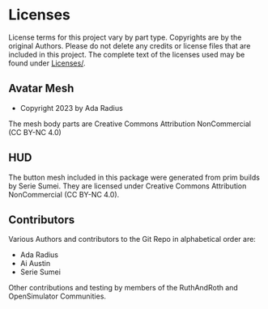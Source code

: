 # Licenses

License terms for this project vary by part type. Copyrights are by the original Authors.
Please do not delete any credits or license files that are included in this project. The
complete text of the licenses used may be found under [Licenses/](Licenses).

## Avatar Mesh

* Copyright 2023 by Ada Radius

The mesh body parts are Creative Commons Attribution NonCommercial (CC BY-NC 4.0)

## HUD

The button mesh included in this package were generated from prim builds by Serie Sumei.  They
are licensed under Creative Commons Attribution NonCommercial (CC BY-NC 4.0).

## Contributors

Various Authors and contributors to the Git Repo in alphabetical order are:

* Ada Radius
* Ai Austin
* Serie Sumei

Other contributions and testing by members of the RuthAndRoth and OpenSimulator Communities.
